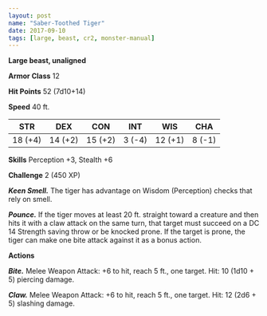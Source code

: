 ```yaml
---
layout: post
name: "Saber-Toothed Tiger"
date: 2017-09-10
tags: [large, beast, cr2, monster-manual]
---
```


**Large beast, unaligned**

**Armor Class** 12

**Hit Points** 52 (7d10+14)

**Speed** 40 ft.

|   STR   |   DEX   |   CON   |   INT   |   WIS   |   CHA   |
|:-----:|:-----:|:-----:|:-----:|:-----:|:-----:|
| 18 (+4) | 14 (+2) | 15 (+2) | 3 (-4) | 12 (+1) | 8 (-1) |

**Skills** Perception +3, Stealth +6

**Challenge** 2 (450 XP)

***Keen Smell.*** The tiger has advantage on Wisdom (Perception) checks that rely on smell.

***Pounce.*** If the tiger moves at least 20 ft. straight toward a creature and then hits it with a claw attack on the same turn, that target must succeed on a DC 14 Strength saving throw or be knocked prone. If the target is prone, the tiger can make one bite attack against it as a bonus action.

**Actions**

***Bite.*** Melee Weapon Attack: +6 to hit, reach 5 ft., one target. Hit: 10 (1d10 + 5) piercing damage.

***Claw.*** Melee Weapon Attack: +6 to hit, reach 5 ft., one target. Hit: 12 (2d6 + 5) slashing damage.

